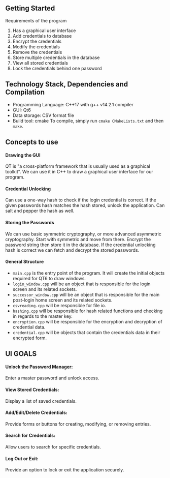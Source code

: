 ## Getting Started

Requirements of the program
1. Has a graphical user interface
3. Add credentials  to database
4. Encrypt the credentials 
5. Modify the credentials
6. Remove the credentials
7. Store multiple credentials in the database
8. View all stored credentials
9. Lock the credentials behind one password

## Technology Stack, Dependencies and Compilation
- Programming Language: C++17 with g++ v14.2.1 compiler
- GUI: Qt6
- Data storage: CSV format file
- Build tool: cmake
To compile, simply run `cmake CMakeLists.txt` and then `make`. 

## Concepts to use
#### Drawing the GUI
QT is "a cross-platform framework that is usually used as a graphical toolkit". We can use it in C++ to draw a graphical user interface for our program. 

#### Credential Unlocking
Can use a one-way hash to check if the login credential is correct. If the given passwords hash matches the hash stored, unlock the application. Can salt and pepper the hash as well.

#### Storing the Passwords
We can use basic symmetric cryptography, or more advanced asymmetric cryptography. Start with symmetric and move from there. Encrypt the password string then store it in the database. If the credential unlocking hash is correct we can fetch and decrypt the stored passwords.

#### General Structure
- `main.cpp` is the entry point of the program. It will create the initial objects required for QT6 to draw windows.
- `login_window.cpp` will be an object that is responsible for the login screen and its related sockets.
- `successor_window.cpp` will be an object that is responsible for the main post-login home screen and its related sockets. 
- `csvreading.cpp` will be responsible for file io.
- `hashing.cpp` will be responsible for hash related functions and checking in regards to the master key.
- `encryption.cpp` will be responsible for the encryption and decryption of credential data.
- `credential.cpp` will be objects that contain the credentials data in their encrypted form.

## UI GOALS

#### Unlock the Password Manager:
Enter a master password and unlock access.

#### View Stored Credentials:
Display a list of saved credentials.

#### Add/Edit/Delete Credentials:
Provide forms or buttons for creating, modifying, or removing entries.

#### Search for Credentials:
Allow users to search for specific credentials.

#### Log Out or Exit:
Provide an option to lock or exit the application securely.
